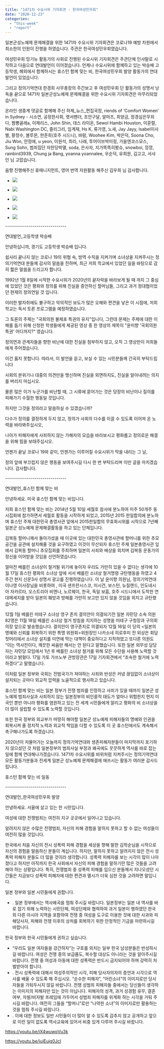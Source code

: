 ```yaml
---
title: "1471차 수요시위 기자회견 - 한국여성민우회"
date: "2020-12-23"
categories: 
  - "this-week"
  - "report"
---
```


일본군성노예제 문제해결을 위한 1471차 수요시위 기자회견은 코로나19 예방 차원에서 최소한의 인원이 진행을 하였습니다. 주관은 한국여성민우회였습니다.

여성민우회 밍기뉴 활동가의 사회로 진행된 수요시위 기자회견은 주관단체 인사말로 시작하고 다음으로 연대발언이 이어졌습니다. 언제나 수요시위에 함께하고 있는 박승배 고등학생, 해외에서 함께하시는 휴스턴 함께 맞는 비, 한국여성민우회 발양 활동가의 연대발언이 있었습니다.

그리고 정의기억연대 한경희 사무총장의 주간보고 후 여성민우회 단 활동가의 성명서 낭독을 끝으로 1471차 일본군성노예제 문제해결을 위한 수요시위 기자회견은 마무리되었습니다.

온라인 생중계 댓글로 함께해 주신 하제\_뉴스\_편집국장, riends of ‘Comfort Women’ in Sydney - 시소연, 공정한사회, 랫서팬더, 조안구달, 알마즈, 최양금, 정경심은무죄다, 짬뽕골레a, 이제리스, John Shin, 데스 라이온, Sewol Hambi Houston, 이훈렬, Nabi Washington DC, 즐리그리, 임계재, Hs K, 류가영, 노새, Jay Jayy, Isabel이사벨, 황정수, 블루몬, 한준희(호주 시드니), 바람, Woohee Kim, 박은덕, Soona Cho, Jiu Won, 안정애, u yeon, 이원석, 최리, 나래, 투어이브박미정, 가을엔코스모스, Sung Sohn, 범죄집단 자한당박멸, soda, 은사자, 지가똑똑히봤슈, snowboi, 낑깡, rainbird3939, Chung ja Bang, yoanna yoannalee, 우순덕, 유희원, 김고고, 서샤인 님 고맙습니다.

음향 진행해주신 휴매니지먼트, 영어 번역 자원활동 해주신 김우희 님 감사합니다.

- ![](http://womenandwar.net/kr/wp-content/uploads/2020/12/크기변환IMGP0006.jpg)
    
- ![](http://womenandwar.net/kr/wp-content/uploads/2020/12/크기변환IMGP0027.jpg)
    
- ![](http://womenandwar.net/kr/wp-content/uploads/2020/12/크기변환IMGP9898.jpg)
    
- ![](http://womenandwar.net/kr/wp-content/uploads/2020/12/크기변환IMGP9949.jpg)
    
- ![](http://womenandwar.net/kr/wp-content/uploads/2020/12/크기변환IMGP9970.jpg)
    

\-------------------------------

연대발언\_고등학생 박승배

안녕하십니까, 경기도 고등학생 박승배 입니다.

쉽사리 끝나지 않는 코로나 19의 위협 속, 방역 수칙을 지켜가며 소녀상을 지켜주시는 정의기억연대 분들께 감사의 말씀을 전하며, 최근 저희 학교에서 있었던 일을 바탕으로 감히 짧은 말씀을 드리고자 합니다.

1992년 1월 8일에 시작한 수요시위가 2020년의 끝자락을 바라보게 될 때 까지 그 중심에 있었던 것은 평화와 정의를 위해 진실을 증언하신 할머님들, 그리고 과거 정대협이었던 현재의 정의연일 것 입니다.

이러한 발자취에도 불구하고 악의적인 보도가 많은 오해와 편견을 낳은 이 시점에, 저희 학교는 독서 토론 프로그램을 예정하였습니다.

그 토론의 주제는 "국회의원 불체포 특권의 유지"입니다, 그런데 문제는 주제에 대한 이해를 돕기 위해 신청한 학생들에게 제공된 영상 중 한 영상의 제목이 "윤미향 '국회의원 특권' 어디까지?" 였습니다.

정의연과 관계자들을 향한 비난에 대한 진실을 첨부하지 않고, 오직 그 영상만이 저희들에게 주어졌습니다.

이건 옳지 못합니다. 따라서, 이 발언을 듣고, 보실 수 있는 시민분들께 간곡히 부탁드립니다

사회의 분위기나 대중의 의견만을 맹신하며 진실을 외면하지도, 진실을 알아내려는 의지를 버리지 마십시오.

물론 많은 이가 누군가를 비난할 때, 그 시류에 묻어가는 것은 당장의 비난이나 질의를 피해가기 수월한 행동일 것입니다.

하지만 그것을 정의라고 말씀하실 수 있겠습니까?

다수가 정의를 결정하게 두지 않고, 정의가 사회의 다수를 이끌 수 있도록 이어져 온 노력을 바라봐주십시오,

나아가 피해자에게 사죄하지 않는 가해자의 모습을 바라보시고 평화롭고 정의로운 해결을 위해 힘을 보태주십시오.

언젠가 끝날 코로나 19와 같이, 언젠가는 이루어질 수요시위가 막을 내리는 그 날,

정의 앞에 부끄럽지 않은 행동을 보여주시길 다시 한 번 부탁드리며 이만 글을 마치겠습니다. 감사합니다.

\-------------------------------

연대발언\_휴스턴 함께 맞는 비

안녕하세요. 미국 휴스턴 함께 맞는 비입니다.

저희 휴스턴 함께 맞는 비는 2014년 5월 10일 세월호 참사에 분노하여 미주 50개주 동시집회에 참가하면서 세월호 활동을 시작하게 되었고, 2015년 2015 한일합의에 분노하며 휴스턴 주재 대한민국 총영사관 앞에서 2015한일합의 무효화시위를 시작으로 7년째 일본군 성노예제 문제해결활동을 하고 있는 단체입니다.

김복동 할머니께서 돌아가셨을 때 이곳에 있는 대한민국 총영사관에 할머니를 위한 추모공간을 공관에 설치해줄 것을 요구하였고 이것이 무산되자 휴스턴 주재 일본총영사관 잎에서 김복동 할머니 추모집회를 주최하며 일본의 사죄와 배상을 외치며 김복동 운동가의 정신을 이어받을 것임을 선언하였습니다.

얼마전 베를린 소녀상이 철거될 위기에 놓이자 우리도 가만히 있을 수 없다는 생각에 10월 17일 휴스턴 평화의 소녀상 앞에 서서 베를린 소녀상 철거명령 규탄행동을 하였고 4주간 현지 신문3사 성명서 광고를 진행하였습니다. 이 날 윤미향 의원님, 정의기억연대 이나영 이사장님을 비롯하여 , 미국 샌프란시스코, 미시건, 보스턴, 뉴질랜드, 인도네시아 자카르타, 오스트리아 비엔나, 노르웨이, 한국, 독일 보흠, 호주 시드니에서 도착한 연대메세지를 받아 일본의 훼방과 방해를 가만히 보고만 있지 않을 것임을 외치고 규탄했습니다.

12월 1일 베를린 미테구 소녀상 영구 존치 결의안이 의결되기전 일본 자민당 소속 의원 82명은 11월 18일 베를린 소녀상 철거 방침을 지지하는 성명을 미테구 구청장과 구의회 의장 앞으로 발송했습니다. 결의안이 영구존치로 의결되자 12월 16일 이 당의 <일본의 명예와 신뢰를 회복하기 위한 특명 위원회>위원장인 나카소네 히로후미 전 외상은 회담 첫머리에서 소녀상 설치를 미연에 막는 대책이 중요하다고 지적하였고 또다른 의원도 “이는 역사전이다, 깨끗한 싸움만 해서는 안 된다고 말했습니다. 또한 일본 외무성 담당자는 자민당 모임에서 1년 후 베를린 소녀상 철거를 위해 모든 수단을 사용해 노력할 것이라고 밝혔다. 17일 가토 가쓰노부 관방장관은 17일 기자회견에서 “조속한 철거에 노력하겠다”고 말했습니다.

이처럼 일본 정부와 국회는 전범국가가 져야하는 사죄와 반성은 커녕 끊임없이 소녀상이 설치되는 곳마다 외교적 압력을 노골적으로 행사하고 있습니다.

휴스턴 함께 맞는 비는 일본 정부가 전쟁 범죄를 인정하고 사죄가 있을 때까지 일본군 성노예제 범죄사실과 사죄하지 않는 일본정부의 비인륜적 태도가 얼마나 위험한지 현지 미국인 뿐만 아니라 평화를 염원하고 있는 전 세계 시민들에게 알리고 평화의 비 소녀상을 더 많이 설립할 수 있도록 노력할 것입니다.

또한 한국 정부와 외교부가 마땅히 해야할 일본군 성노예제 피해자들의 명예와 인권을 회복시켜 줄 정치적 노력과 외교적 책임을 다할 수 있도록 이 곳 휴스턴에서도 계속해서 촉구해나가도록 하겠습니다.

2020년이 저물어가는 오늘까지 정의기억연대와 생존피해자분들이 마지막까지 포기하지 않으셨던 것 처럼 일본정부의 범죄사실 부정과 왜곡에도 꿋꿋하게 역사를 바로 잡는 일에 함께 연대해나가겠습니다. 1471차 수요시위를 바위처럼 지켜주시는 정의기억연대 모든 활동가분들과 전세계 일본군 성노예제 문제해결에 애쓰시는 활동가 여러분 감사드립니다.

휴스턴 함께 맞는 비 일동

\-------------------------------

연대발언\_한국여성민우회 발양

안녕하세요. 서울에 살고 있는 한 시민입니다.

여성에 대한 전쟁범죄는 여전히 지구 곳곳에서 일어나고 있습니다.

알려지지 않은 수많은 전쟁범죄, 자신의 피해 경험을 말하지 못하고 할 수 없는 여성들이 여전히 많을 것입니다.

한국에서 처음 자신의 전시 성폭력 피해 경험을 세상을 향해 말한 김학순님을 시작으로 자신의 경험을 말씀하신 분들이 계십니다. 하지만, 말하지 못하고 알려지지 않은 전시 성폭력 피해자 분들도 더 많을 것이라 생각합니다. 성폭력 피해자를 보는 시각이 많이 나아졌다고 하지만 아직까지 한국 사회에서 자신의 피해 경험을 말하기란 많은 것들을 고려해야 하는 상황입니다. 특히, 전쟁범죄 중 성폭력 피해를 입으신 분들께서 지나오셨던 시간들은 지금보다 성폭력 피해자에 대한 편견과 멸시가 더욱 심한 것을 고려하면 말입니다.

일본 정부와 일본 시민들에게 권합니다.

- . 일본 정부에서는 역사왜곡을 멈춰 주시길 바랍니다. 일본정부는 일본 내 역사를 바로 잡기 위해 노력하는 시민단체, 여성단체와 협력하여 과거 일본이 행하였던 한국 외 다른 아시아 지역을 포함하여 전쟁 중 여성을 도구로 이용한 것에 대한 사과와 피해당사자, 피해와 전쟁 이후의 상처를 회복하기 위한 안정적인 기금을 마련하시길 바랍니다.

한국 정부와 한국 시민들에게 권하고 싶습니다.

- “우리도 일본 여자들을 강간하자”는 구호를 외치는 일부 한국 남성분들은 반성하시길 바랍니다. 여성은 전쟁 중의 보급품도, 복수할 대상도 아니라는 것을 알아주시길 바랍니다. 전쟁 중 여성과 아동에 대한 성폭력은 반드시 금지되어야 하며 강력히 처벌받아야 합니다.
- . 전시 성폭력에 대해서 여성주의적인 시각, 피해 당사자의자의 증언과 시각으로 역사를 배울 수 있도록 해 주십시오. “순수한 피해자”, “어린소녀”의 이미지로만 당사자들을 가둬두시지 않길 바랍니다. 전쟁 성범죄 피해자들 중에서는 당신들이 생각하는 이미지의 피해자만 있는 것이 아닙니다. 피해자의 성격, 과거 성경험 유무, 결혼 여부, 자발/비자발 프레임에 가두어서 성범죄 피해자를 위계화 하는 시각을 거둬 주시길 바랍니다. 여전히 그들을 “할머니”로만 “나약한 소녀”의 이미지로만 활용하는 것을 멈춰 주시길 바랍니다.
- . 이에 대한 정보도 일반 시민들이 더 많이 알 수 있도록 감추지 않고 공개하고 앞으로 이런 일이 없도록 역사교육에 있어서 비중 있게 다루어 주시길 바랍니다.

https://youtu.be/iX4wuwqVu3k

https://youtu.be/jujEujg0JcI
